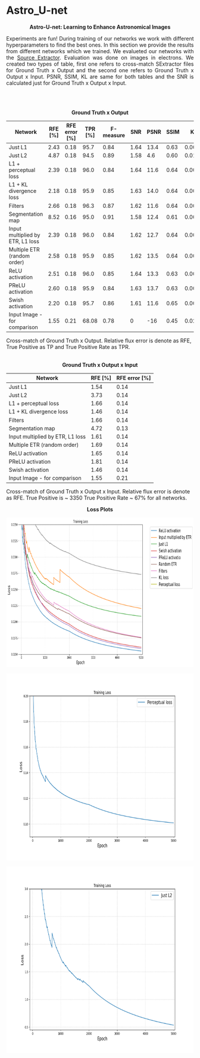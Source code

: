 
# Astro_U-net
<p align="center"> <b>  Astro-U-net:  Learning to Enhance Astronomical Images </b> </p>


<p style="text-align:justify"> Experiments are fun! During training of our networks we work with different hyperparameters to find the best ones. In this section we provide the results from different networks which we trained. We evalueted our networks with the <a href="https://www.astromatic.net/software/sextractor">Source Extractor</a>. Evaluation was done on images in electrons. We created two types of table, first one refers to cross-match SExtractor files for Ground Truth x Output and the second one refers to Ground Truth x Output x Input. PSNR, SSIM, KL are same for both tables and the SNR is calculated just for Ground Truth x Output x Input. </p>
<br/><br/>

   <p align="center"> <b> Ground Truth x Output  </b> </p>
  
 
  |Network | RFE [%]| RFE error [%] | 	TPR [%] |	F-measure| SNR | PSNR | SSIM | KL|
  | --- | --- | --- | --- | --- | --- | --- | --- | --- | 
  | Just L1 | 2.43 | 0.18 | 95.7 | 0.84 | 1.64 | 13.4 | 0.63 |0.0074 | 
  | Just L2 | 4.87| 0.18 | 94.5 | 0.89 | 1.58 | 4.6 | 0.60 | 0.0130 |
  |L1 + perceptual loss  | 2.39 | 0.18 | 96.0 | 0.84| 1.64 | 11.6 | 0.64 | 0.0069 |
  |L1 + KL divergence loss  | 2.18 | 0.18 | 95.9 | 0.85 | 1.63 |14.0 | 0.64 | 0.0068 |
  |Filters  | 2.66 | 0.18 | 96.3 | 0.87 | 1.62 | 11.6 | 0.64 | 0.0070 | 
  |Segmentation map | 8.52 | 0.16 | 95.0 | 0.91 | 1.58| 12.4 | 0.61 |0.0085|
  |Input multiplied by ETR, L1 loss | 2.39| 0.18 |96.0 | 0.84 | 1.62 | 12.7 | 0.64 | 0.0075 |
  | Multiple ETR (random order) | 2.58 | 0.18 | 95.9 | 0.85 | 1.62 | 13.5 | 0.64 | 0.0071|
  | ReLU activation | 2.51 | 0.18 | 96.0 | 0.85 | 1.64 | 13.3 | 0.63 | 0.0072 |
  | PReLU activation | 2.60 |0.18 | 95.9 | 0.84 | 1.63 | 13.7 | 0.63| 0.0070|
  | Swish activation | 2.20 | 0.18 | 95.7 | 0.86 | 1.61 | 11.6 | 0.65 | 0.0073|
  | Input Image - for comparison | 1.55 | 0.21 | 68.08 | 0.78 | 0 | -16 | 0.45 | 0.0231 |
  
   Cross-match of Ground Truth x Output.  Relative flux error is denote as RFE, True Positive as TP and True Positive Rate as TPR.
  <br/><br/>
   <p align="center"> <b> Ground Truth x Output x Input </b> </p>
  
  |Network | RFE [%]| RFE error [%] |
  | --- | --- | --- |
  | Just L1 | 1.54 | 0.14 |
  | Just L2 | 3.73| 0.14 |
  |L1 + perceptual loss  | 1.66 | 0.14 |
  |L1 + KL divergence loss  | 1.46 | 0.14 | 
  |Filters  | 1.66 | 0.14 | 
  |Segmentation map | 4.72 | 0.13 |
  |Input multiplied by ETR, L1 loss | 1.61| 0.14 |
  | Multiple ETR (random order) | 1.69 | 0.14 |
  | ReLU activation | 1.65 | 0.14 | 
  | PReLU activation | 1.81 |0.14 | 
  | Swish activation | 1.46 | 0.14 | 
  | Input Image - for comparison | 1.55 | 0.21 |
  
 Cross-match of Ground Truth x Output x Input. Relative flux error is denote as RFE. True Positive is ~ 3350 True Positive Rate ~ 67% for all networks.
 
 <p align="center"> <b>  Loss Plots </b>  </p> 
  
  <p align="center"><img src="experiments_loss1.png" height="400px"></p>
  
  <p align="center"><img src="experiments_loss2.png" height="500px"></p>
  
  <p align="center"><img src="experiments_loss3.png" height="500px"></p>
  
 
